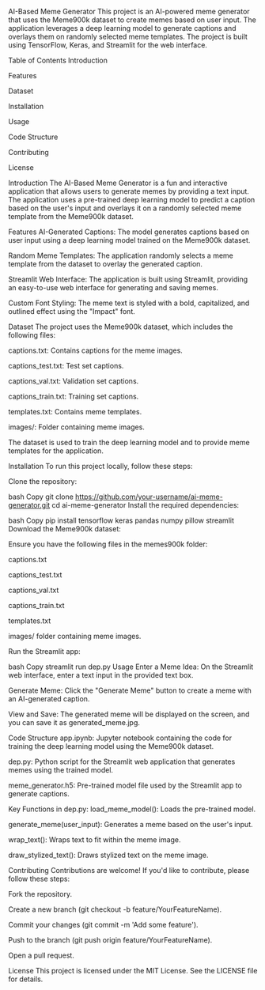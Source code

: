 AI-Based Meme Generator
This project is an AI-powered meme generator that uses the Meme900k dataset to create memes based on user input. The application leverages a deep learning model to generate captions and overlays them on randomly selected meme templates. The project is built using TensorFlow, Keras, and Streamlit for the web interface.

Table of Contents
Introduction 

Features

Dataset

Installation

Usage

Code Structure

Contributing

License

Introduction
The AI-Based Meme Generator is a fun and interactive application that allows users to generate memes by providing a text input. The application uses a pre-trained deep learning model to predict a caption based on the user's input and overlays it on a randomly selected meme template from the Meme900k dataset.

Features
AI-Generated Captions: The model generates captions based on user input using a deep learning model trained on the Meme900k dataset.

Random Meme Templates: The application randomly selects a meme template from the dataset to overlay the generated caption.

Streamlit Web Interface: The application is built using Streamlit, providing an easy-to-use web interface for generating and saving memes.

Custom Font Styling: The meme text is styled with a bold, capitalized, and outlined effect using the "Impact" font.

Dataset
The project uses the Meme900k dataset, which includes the following files:

captions.txt: Contains captions for the meme images.

captions_test.txt: Test set captions.

captions_val.txt: Validation set captions.

captions_train.txt: Training set captions.

templates.txt: Contains meme templates.

images/: Folder containing meme images.

The dataset is used to train the deep learning model and to provide meme templates for the application.

Installation
To run this project locally, follow these steps:

Clone the repository:

bash
Copy
git clone https://github.com/your-username/ai-meme-generator.git
cd ai-meme-generator
Install the required dependencies:

bash
Copy
pip install tensorflow keras pandas numpy pillow streamlit
Download the Meme900k dataset:

Ensure you have the following files in the memes900k folder:

captions.txt

captions_test.txt

captions_val.txt

captions_train.txt

templates.txt

images/ folder containing meme images.

Run the Streamlit app:

bash
Copy
streamlit run dep.py
Usage
Enter a Meme Idea: On the Streamlit web interface, enter a text input in the provided text box.

Generate Meme: Click the "Generate Meme" button to create a meme with an AI-generated caption.

View and Save: The generated meme will be displayed on the screen, and you can save it as generated_meme.jpg.

Code Structure
app.ipynb: Jupyter notebook containing the code for training the deep learning model using the Meme900k dataset.

dep.py: Python script for the Streamlit web application that generates memes using the trained model.

meme_generator.h5: Pre-trained model file used by the Streamlit app to generate captions.

Key Functions in dep.py:
load_meme_model(): Loads the pre-trained model.

generate_meme(user_input): Generates a meme based on the user's input.

wrap_text(): Wraps text to fit within the meme image.

draw_stylized_text(): Draws stylized text on the meme image.

Contributing
Contributions are welcome! If you'd like to contribute, please follow these steps:

Fork the repository.

Create a new branch (git checkout -b feature/YourFeatureName).

Commit your changes (git commit -m 'Add some feature').

Push to the branch (git push origin feature/YourFeatureName).

Open a pull request.

License
This project is licensed under the MIT License. See the LICENSE file for details.

